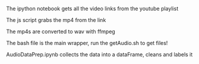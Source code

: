 The ipython notebook gets all the video links from the youtube playlist

The js script grabs the mp4 from the link

The mp4s are converted to wav with ffmpeg

The bash file is the main wrapper, run the getAudio.sh to get files!

AudioDataPrep.ipynb collects the data into a dataFrame, cleans and labels it
